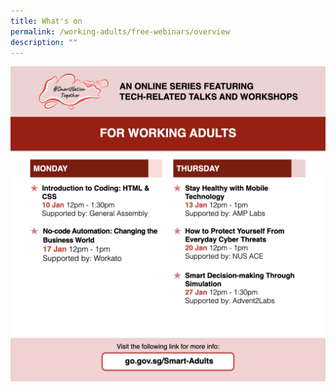 ```yaml
---
title: What's on
permalink: /working-adults/free-webinars/overview
description: ""
---
```






![Alt text for image on Isomer site](/images/WA-Jan2022.png)